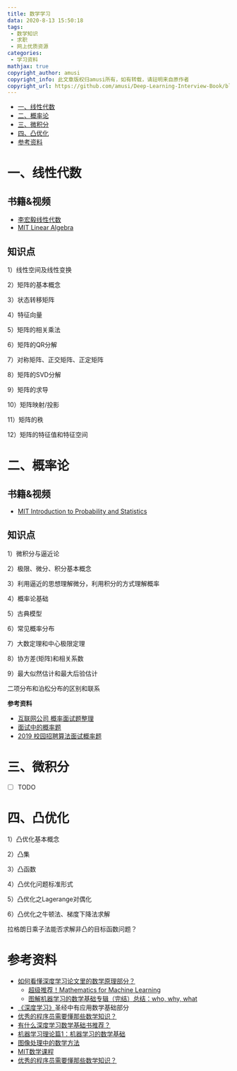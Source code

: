 ```yaml
---
title: 数学学习
data: 2020-8-13 15:50:18
tags:
 - 数学知识
 - 求职
 - 网上优质资源
categories:
 - 学习资料
mathjax: true
copyright_author: amusi
copyright_info: 此文章版权归amusi所有，如有转载，请註明来自原作者
copyright_url: https://github.com/amusi/Deep-Learning-Interview-Book/blob/master/docs/%E6%95%B0%E5%AD%A6.md
---
```


<!-- MarkdownTOC depth=4 -->

- [一、线性代数](#LA)
- [二、概率论](#Pro)
- [三、微积分](#Cal)
- [四、凸优化](#CO)
- [参考资料](#Reference)

<a name="LA"></a>

# 一、线性代数

## 书籍&视频

- [李宏毅线性代数](http://speech.ee.ntu.edu.tw/~tlkagk/courses.html)
- [MIT Linear Algebra](https://ocw.mit.edu/courses/mathematics/18-06sc-linear-algebra-fall-2011/index.htm?utm_source=OCWDept&utm_medium=CarouselSm&utm_campaign=FeaturedCourse)

## 知识点

1）线性空间及线性变换 

2）矩阵的基本概念 

3）状态转移矩阵 

4）特征向量 

5）矩阵的相关乘法

6）矩阵的QR分解 

7）对称矩阵、正交矩阵、正定矩阵 

8）矩阵的SVD分解 

9）矩阵的求导 

10）矩阵映射/投影

11）矩阵的秩

12）矩阵的特征值和特征空间

<a name="Pro"></a>

# 二、概率论

## 书籍&视频

- [MIT Introduction to Probability and Statistics](https://ocw.mit.edu/courses/mathematics/18-05-introduction-to-probability-and-statistics-spring-2014/index.htm?utm_source=OCWDept&utm_medium=CarouselSm&utm_campaign=FeaturedCourse)

## 知识点

1）微积分与逼近论

2）极限、微分、积分基本概念 

3）利用逼近的思想理解微分，利用积分的方式理解概率

4）概率论基础

5）古典模型

6）常见概率分布

7）大数定理和中心极限定理 

8）协方差(矩阵)和相关系数 

9）最大似然估计和最大后验估计

二项分布和泊松分布的区别和联系

**参考资料**

- [互联网公司 概率面试题整理](https://blog.csdn.net/bertdai/article/details/78070092)
- [面试中的概率题](https://www.cnblogs.com/fanling999/p/6777335.html)
- [2019 校园招聘算法面试概率题](https://zhuanlan.zhihu.com/p/46592195)

<a name="Cal"></a>

# 三、微积分

- [ ] TODO

<a name="CO"></a>

# 四、凸优化

1）凸优化基本概念 

2）凸集 

3）凸函数

4）凸优化问题标准形式 

5）凸优化之Lagerange对偶化 

6）凸优化之牛顿法、梯度下降法求解

拉格朗日乘子法能否求解非凸的目标函数问题？

<a name="Reference"></a>

# 参考资料

- [如何看懂深度学习论文里的数学原理部分？](https://www.zhihu.com/question/266533669)
  - [超级推荐！Mathematics for Machine Learning](https://zhuanlan.zhihu.com/p/35449496)
  - [图解机器学习的数学基础专辑（完结）总结：who, why, what](https://zhuanlan.zhihu.com/p/36148930)
- [《深度学习》](https://github.com/exacity/deeplearningbook-chinese)圣经中有应用数学基础部分
- [优秀的程序员需要懂那些数学知识？](https://www.zhihu.com/question/21425201)
- [有什么深度学习数学基础书推荐？](https://www.zhihu.com/question/41459109)
- [机器学习理论篇1：机器学习的数学基础](https://zhuanlan.zhihu.com/p/25197792)
- [图像处理中的数学方法](http://bicmr.pku.edu.cn/~dongbin/Teaching_files/%E5%9B%BE%E5%83%8F%E5%A4%84%E7%90%86%E4%B8%AD%E7%9A%84%E6%95%B0%E5%AD%A6%E6%96%B9%E6%B3%95-18-19/index.html)
- [MIT数学课程](https://ocw.mit.edu/courses/mathematics/)
- [优秀的程序员需要懂那些数学知识？](https://www.zhihu.com/question/21425201/answer/632269759)